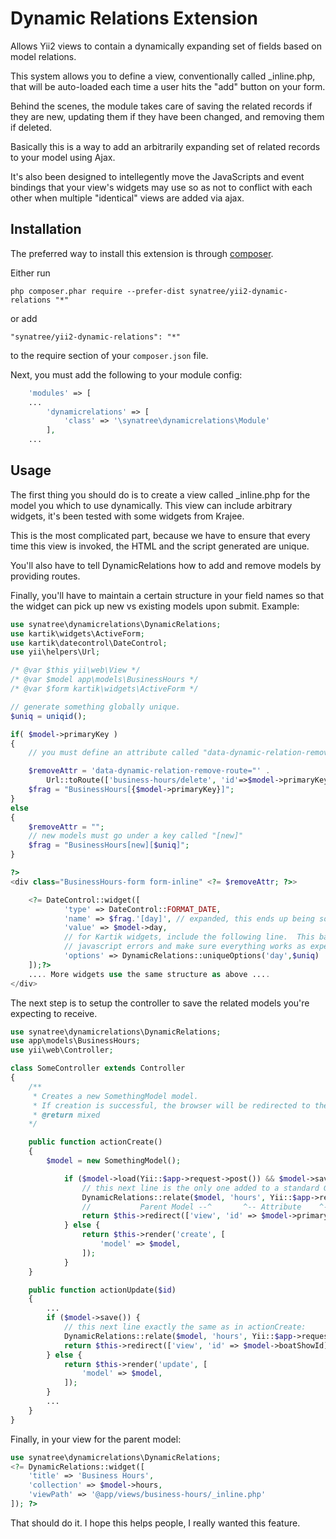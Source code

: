 Dynamic Relations Extension
===========================
Allows Yii2 views to contain a dynamically expanding set of fields based on model relations.

This system allows you to define a view, conventionally called _inline.php, that will be auto-loaded each time a user hits the "add" button on your form.

Behind the scenes, the module takes care of saving the related records if they are new, updating them if they have been changed, and removing them if deleted.

Basically this is a way to add an arbitrarily expanding set of related records to your model using Ajax.

It's also been designed to intellegently move the JavaScripts and event bindings that your view's widgets may use so as not to conflict with each other when multiple "identical" views are added via ajax.

Installation
------------

The preferred way to install this extension is through [composer](http://getcomposer.org/download/).

Either run

```
php composer.phar require --prefer-dist synatree/yii2-dynamic-relations "*"
```

or add

```
"synatree/yii2-dynamic-relations": "*"
```

to the require section of your `composer.json` file.

Next, you must add the following to your module config:

```php
    'modules' => [
    ...
		'dynamicrelations' => [
			'class' => '\synatree\dynamicrelations\Module'
		],
    ...
```


Usage
-----

The first thing you should do is to create a view called _inline.php for the model you which to use dynamically.  This view can include arbitrary widgets, it's been tested with some widgets from Krajee.

This is the most complicated part, because we have to ensure that every time this view is invoked, the HTML and the script generated are unique. 

You'll also have to tell DynamicRelations how to add and remove models by providing routes.

Finally, you'll have to maintain a certain structure in your field names so that the widget can pick up new vs existing models upon submit.  Example:


```php
use synatree\dynamicrelations\DynamicRelations;
use kartik\widgets\ActiveForm;
use kartik\datecontrol\DateControl;
use yii\helpers\Url;

/* @var $this yii\web\View */
/* @var $model app\models\BusinessHours */
/* @var $form kartik\widgets\ActiveForm */

// generate something globally unique.
$uniq = uniqid();

if( $model->primaryKey )
{
    // you must define an attribute called "data-dynamic-relation-remove-route" if you plan to allow inline deletion of models from the form.

	$removeAttr = 'data-dynamic-relation-remove-route="' . 
		Url::toRoute(['business-hours/delete', 'id'=>$model->primaryKey]) . '"';
	$frag = "BusinessHours[{$model->primaryKey}]";
}
else
{
    $removeAttr = "";
    // new models must go under a key called "[new]"
    $frag = "BusinessHours[new][$uniq]";
}

?>
<div class="BusinessHours-form form-inline" <?= $removeAttr; ?>>

    <?= DateControl::widget([
			'type' => DateControl::FORMAT_DATE,
			'name' => $frag.'[day]', // expanded, this ends up being something like BusinessHours[1][day] or BusinessHours[new][random][day]
			'value' => $model->day,
			// for Kartik widgets, include the following line.  This basically generates a globally unique set of pluginOptions, which is important to prevent
			// javascript errors and make sure everything works as expected.
			'options' => DynamicRelations::uniqueOptions('day',$uniq)
    ]);?>
    .... More widgets use the same structure as above .... 
</div>
```
The next step is to setup the controller to save the related models you're expecting to receive.

```php
use synatree\dynamicrelations\DynamicRelations;
use app\models\BusinessHours;
use yii\web\Controller;

class SomeController extends Controller
{
    /**
	 * Creates a new SomethingModel model.
	 * If creation is successful, the browser will be redirected to the 'view' page.
	 * @return mixed
    */

    public function actionCreate()
    {
        $model = new SomethingModel();

            if ($model->load(Yii::$app->request->post()) && $model->save()) {
				// this next line is the only one added to a standard Gii-created controller action:
                DynamicRelations::relate($model, 'hours', Yii::$app->request->post(), 'BusinessHours', BusinessHours::className());
                //           Parent Model --^       ^-- Attribute    ^-- Array to search  ^-- Root Key  ^-- Model Class Name
                return $this->redirect(['view', 'id' => $model->primaryKey]);
            } else {
                return $this->render('create', [
                    'model' => $model,
                ]);
            }
    }

    public function actionUpdate($id)
    {
        ...
        if ($model->save()) {
            // this next line exactly the same as in actionCreate:
            DynamicRelations::relate($model, 'hours', Yii::$app->request->post(), 'BusinessHours', BusinessHours::className());
            return $this->redirect(['view', 'id' => $model->boatShowId]);
        } else {
            return $this->render('update', [
                'model' => $model,
            ]);
        }
        ...
    }
}
```
Finally, in your view for the parent model:

```php
use synatree\dynamicrelations\DynamicRelations;
<?= DynamicRelations::widget([
	'title' => 'Business Hours',
	'collection' => $model->hours,
	'viewPath' => '@app/views/business-hours/_inline.php'
]); ?>
```
That should do it.  I hope this helps people, I really wanted this feature.
